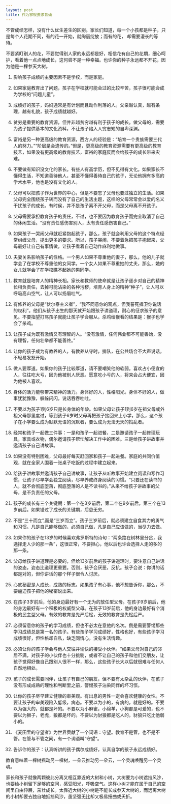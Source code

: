```yaml
---
layout: post
title: 作为家规要求背诵
---
```


不管成绩怎样，没有什么优生差生的区别。家长们知道，每一个小孩都是种子，只是每个人花期不同，有的花一开始，就绚丽绽放；而有的花， 却需要漫长的等待。

不要紧盯别人的花，不要觉得别人家的永远都是好，相信花有自己的花期，细心呵护，看着他一点点地成长，这何尝不是一种幸福。也许你的种子永远都不开花，因为他是一棵参天大树。

01. 影响孩子成绩的主要因素不是学校，而是家庭。

02. 如果家庭教育出了问题，孩子在学校就可能会过的比较辛苦，孩子很可能会成为学校的“问题儿童”。

03. 成绩好的孩子，妈妈通常是有计划而且动作利落的人。父亲越认真，越有条理，越有礼貌，孩子成绩就越好。

04. 贫穷是重要的教育资源，但并非越贫穷越有利于孩子的成长。做父母的，需要为孩子提供基本的文化资料，不让孩子陷入人穷志短的自卑深渊。

05. 富裕是另一种更高级的教育资源，西方人的经验是：“培育一个贵族需要三代人的努力。”“阶层是会遗传的。”但是，更高级的教育资源需要有更高级的教育技艺，如果没有更高级的教育技艺，富裕的家庭反而会给孩子的成长带来灾难。

06. 不要做有知识没文化的家长。有些人有高学历，但不见得有文化。如果家长不懂得生活，不知道善待他人，甚至不懂得善待自己的孩子，无论他拥有多高的学术水平，他也是没有文化的人。

07. 父母可以把孩子作为世界的中心，但是不要忘了父母也要过独立的生活。如果父母完全围绕孩子转而没有了自己的生活主题，这样的父母常常会以爱的名义干扰孩子的成长。有时侯，并不是孩子离不开父母，而是父母离不开孩子。

08. 父母需要承担教育孩子的责任，不过，也不要因为教育孩子而完全取消了自己的休闲生活。“没有责任感伤害别人，太有责任感伤害自己。”

09. 如果孩子一哭闹父母就赶紧抱起孩子，那么，孩子就会利用父母的这个特点经常纠缠父母，提出更多的要求。所以，孩子哭闹，不要着急把孩子抱起来，父母最好让自己有事情做，让孩子看着自己动作麻利地做事。

10. 夫妻关系影响孩子的性格。一个男人如果不尊重他的妻子，那么，他的儿子就学会了在学校不尊重他的女同学。一个女人如果不尊重她的丈夫，那么，她的女儿就学会了在学校瞧不起她的男同学。

11. 教育就是培育人的精神长相。家长和教师的使命就是让孩子逐步对自己的精神长相负责任，去掉可能沾染的各种污秽，培育人身上的精神“种子”，让人可以呼吸高山空气，让人可以扬眉吐气。

12. 有修养的父母是“伏尔泰主义者”，“我不同意你的观点，但我誓死捍卫你说话的权利”。他们从孩子出生的那天就开始跟孩子讲道理，耐心的征求孩子的意见。不要指望打骂孩子就能让孩子学会服从。杀鸡给猴看的结果是：猴子也学会了杀鸡。

13. 让孩子成为既有激情又有理智的人。“没有激情，任何伟业都不可能善始，没有理智，任何壮举都不能善终。”

14. 让你的孩子成为有教养的人，有教养从守时，排队，在公共场合不大声说话，不轻易发怒开始。

15. 做人要厚道。如果你的孩子比较厚道，请不要嘲笑他的软弱。喜欢占小便宜的人，往往吃大亏，因为他被别人厌恶。愿意吃小亏的人，将来会占大便宜，因为他被人喜欢。

16. 身体的活力能够带来精神的活力。身体好的人，性格阳光。身体不好的人，做事犹犹豫豫，躲躲闪闪，说话吞吞吐吐。

17. 不要以为孩子1到6岁只是长身体的年龄。如果父母让孩子1到6岁在祖父母或外祖父母那里度过，等到孩子6岁时父母再把孩子接回来上小学，那么，这个孩子在小学要么成为默默无语的沉默者，要么成为无法无天的捣乱者。

18. 经常和孩子一起做三件事：一是和孩子一起进餐，二是邀请孩子一起修理玩具，家具或衣物，偶尔邀请孩子帮忙解决工作中的困难。三是给孩子讲故事并邀请孩子自己讲故事。

19. 如果没有特别困难，父母最好每天赶回家和孩子一起进餐。家庭的共同价值观，就在全家人围着一张桌子吃饭的过程中建立起来。

20. 给孩子讲故事并邀请孩子自己讲故事，让孩子从听故事开始建立阅读和写作习惯，让孩子尽早学会独立阅读，尽早养成终身阅读的习惯。“只要还在读书的人，就不会彻底堕落，彻底堕落的人是不读书的。”从来不给孩子讲故事的父母，是不负责任的父母。

21. 孩子的成长有三个关键期：第一个在3岁前后，第二个在9岁前后，第三个在13岁前后。如果错过了成长的关键期，后患无穷。

22. 不是“三十而立”,而是“三岁而立”。孩子三岁前后，就必须建立自食其力的勇气和习惯。凡是自己能够做的，必须自己做，凡是自己应该做的，当尽力去做。

23. 如果你的孩子在13岁的时候喜欢弗罗斯特的诗句：“两条路在树林里分岔，我选择走人少的那一条”，这很正常，不要担心，他以后也许会选择人走的多的那一条。

24. 父母给孩子讲道理是必要的，但给13岁前后的孩子讲道理时，要注意自己讲话的姿态，姿态比道理更重要。否则，孩子会厌恶，反抗。孩子会说：你讲的话都是对的，但你讲话的那个样子很令人讨厌。

25. 心底秘密是人成长，成熟的标志。如果孩子有心事，他不想告诉你，那么，不要逼迫孩子把他的秘密说出来。

26. 在孩子3岁前后，他的身边最好有一个无为的放任型父母。在孩子9岁前后，他的身边最好有一个积极的权威型父母。在孩子13岁前后，他的身边最好有个消极的民主型父母。有效的教育是先严后松，无效的教育是先松后严。

27. 必须留意你的孩子的学习成绩，但也不必太在意他的名次。倒是需要警惕那些学习成绩总是第一名的孩子。有些孩子学习成绩好，性格也好，有些孩子学习成绩很好，但性格却自私，缺乏同情心，没有生活情趣。

28. 必须让你的孩子学会与他人交往并愉快的接受小伙伴。“如果父母对自己的邻居不满，对孩子的小伙伴也十分挑剔，或者不让自己的孩子和他们交朋友，让孩子觉得好像自己跟别人很不一样，那么，这些孩子长大以后就很难与任何人自然地相处。

29. 孩子的成长需要同伴，让孩子有自己的朋友，但不要有太杂乱的伙伴，在孩子没有形成成熟的理性和判断里之前，警惕孩子沾染同伴的坏习惯。

30. 让你的孩子尽早建立健康的审美观。有出息的男性一定会喜欢健康的女性。不要让孩子的审美观陷入低级，病态。不要以为小的，有病的，就是好的。不要以为强大的，就都是坏的。不要以为小麻雀，小绵羊，小狗都是可爱的，也不要以为狮子，老虎，狼都是坏的。不要以为豺狼都是吃人的，豺狼只吃比他弱小的。

31. 《麦田里的守望者》为世界贡献了一个词语：守望。教育不是管，也不是不管。在管与不管之间，有一个词语叫“守望“。

32. 告诉你的孩子：认真听讲的孩子偶尔成绩好，认真自学的孩子永远成绩好。

教育意味着一棵树摇动另一棵树，一朵云推动另一朵云，一个灵魂唤醒另一个灵魂。

家长和孩子就像两颗彼此分离又相互靠近的大树和小树，大树要为小树遮挡风沙，也要给小树留下足够的空间，感受阳光，呼吸空气。这样小树才能在属于自己的空间里自由伸展，茁壮成长。太靠近大树的小树是不能长成参天大树的，而远离大树的小树却要去独自地抵挡风沙，虽坚强无比却又极易扭曲或夭折。
